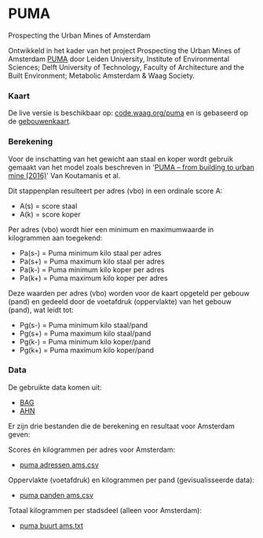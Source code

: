# PUMA
Prospecting the Urban Mines of Amsterdam

Ontwikkeld in het kader van het project Prospecting the Urban Mines of Amsterdam [PUMA](http://www.ams-institute.org/solution/puma/) door Leiden University, Institute of Environmental Sciences; Delft University of Technology, Faculty of Architecture and the Built Environment; Metabolic Amsterdam & Waag Society.

### Kaart

De live versie is beschikbaar op: [code.waag.org/puma](http://code.waag.org/puma) en is gebaseerd op de [gebouwenkaart](code.waag.org/puma).


### Berekening

Voor de inschatting van het gewicht aan staal en koper wordt gebruik gemaakt van het model zoals beschreven in
'[PUMA – from building to urban mine (2016)](http://amsdatahub.waag.org/browser#search=kou&type=paper&item=39286)'
Van Koutamanis et al.

Dit stappenplan resulteert per adres (vbo) in een ordinale score A:

* A(s) = score staal
* A(k) = score koper

Per adres (vbo) wordt hier een minimum en maximumwaarde in kilogrammen aan toegekend:

* Pa(s-) = Puma minimum kilo staal per adres
* Pa(s+) = Puma maximum kilo staal per adres
* Pa(k-) = Puma minimum kilo koper per adres
* Pa(k+) = Puma maximum kilo koper per adres

Deze waarden per adres (vbo) worden voor de kaart opgeteld per gebouw (pand) en gedeeld door de voetafdruk (oppervlakte) van het gebouw (pand), wat leidt tot:

* Pg(s-) = Puma minimum kilo staal/pand
* Pg(s+) = Puma maximum kilo staal/pand
* Pg(k-) = Puma minimum kilo koper/pand
* Pg(k+) = Puma maximum kilo koper/pand


### Data

De gebruikte data komen uit:

* [BAG](http://amsdatahub.waag.org/browser#search=bag&item=39915)
* [AHN](http://amsdatahub.waag.org/browser#search=ahn&item=39371)

Er zijn drie bestanden die de berekening en resultaat voor Amsterdam geven:

Scores én kilogrammen per adres voor Amsterdam:

* [puma adressen ams.csv](/data/puma_adressen_ams.csv)

Oppervlakte (voetafdruk) en kilogrammen per pand (gevisualisseerde data):

* [puma panden ams.csv](/data/puma_panden_ams.csv)

Totaal kilogrammen per stadsdeel (alleen voor Amsterdam):

* [puma buurt ams.txt](/data/puma_buurt_ams.txt)
